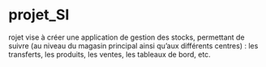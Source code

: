 # projet_SI
rojet vise à créer une application de gestion des stocks, permettant de suivre (au niveau du magasin principal ainsi qu’aux différents centres) : les transferts, les produits, les ventes, les tableaux de bord, etc.
